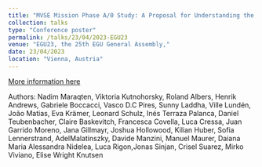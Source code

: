 ```yaml
---
title: "MVSE Mission Phase A/0 Study: A Proposal for Understanding the Dynamics of Induced Magnetospheres"
collection: talks
type: "Conference poster"
permalink: /talks/23/04/2023-EGU23
venue: "EGU23, the 25th EGU General Assembly,"
date: 23/04/2023
location: "Vienna, Austria"
---
```


[More information here](https://meetingorganizer.copernicus.org/EGU23/EGU23-8206.html)

Authors: Nadim Maraqten, Viktoria Kutnohorsky, Roland Albers, Henrik Andrews, Gabriele Boccacci, Vasco D.C Pires, Sunny Laddha, Ville Lundén, João Matias, Eva Krämer, Leonard Schulz, Inés Terraza Palanca, Daniel Teubenbacher, Claire Baskevitch, Francesca Covella, Luca Cressa, Juan Garrido Moreno, Jana Gillmayr, Joshua Hollowood, Kilian Huber, Sofia Lennerstrand, AdelMalatinszky, Davide Manzini, Manuel Maurer, Daiana Maria Alessandra Nidelea, Luca Rigon,Jonas Sinjan, Crisel Suarez, Mirko Viviano, Elise Wright Knutsen
